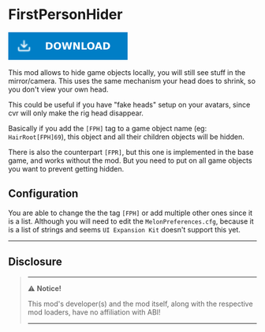 # FirstPersonHider

[![Download Latest FirstPersonHider.dll](../.Resources/DownloadButtonEnabled.svg "Download Latest FirstPersonHider.dll")](https://github.com/kafeijao/Kafe_CVR_Mods/releases/latest/download/FirstPersonHider.dll)

This mod allows to hide game objects locally, you will still see stuff in the mirror/camera. This uses the same
mechanism your head does to shrink, so you don't view your own head.

This could be useful if you have "fake heads" setup on your avatars, since cvr will only make the rig head disappear.

Basically if you add the `[FPH]` tag to a game object name (eg: `HairRoot[FPH]69`), this object and all their children
objects will be hidden.

There is also the counterpart `[FPR]`, but this one is implemented in the base game, and works without the mod. But you
need to put on all game objects you want to prevent getting hidden.

## Configuration

You are able to change the the tag `[FPH]` or add multiple other ones since it is a list. Although you will need to edit
the `MelonPreferences.cfg`, because it is a list of strings and seems `UI Expansion Kit` doesn't support this yet.

---

## Disclosure

> ---
> ⚠️ **Notice!**  
>
> This mod's developer(s) and the mod itself, along with the respective mod loaders, have no affiliation with ABI!
>
> ---
